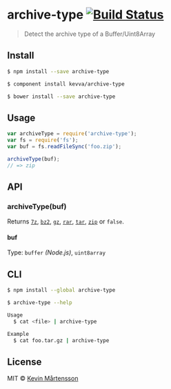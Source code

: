# archive-type [![Build Status](https://travis-ci.org/kevva/archive-type.svg?branch=master)](https://travis-ci.org/kevva/archive-type)

> Detect the archive type of a Buffer/Uint8Array


## Install

```bash
$ npm install --save archive-type
```

```bash
$ component install kevva/archive-type
```

```bash
$ bower install --save archive-type
```


## Usage

```js
var archiveType = require('archive-type');
var fs = require('fs');
var buf = fs.readFileSync('foo.zip');

archiveType(buf);
// => zip
```


## API

### archiveType(buf)

Returns [`7z`](https://github.com/kevva/is-7zip), [`bz2`](https://github.com/kevva/is-bzip2), [`gz`](https://github.com/kevva/is-gzip), [`rar`](https://github.com/kevva/is-rar), [`tar`](https://github.com/kevva/is-tar), [`zip`](https://github.com/kevva/is-zip) or `false`.

#### buf

Type: `buffer` *(Node.js)*, `uint8array`


## CLI

```bash
$ npm install --global archive-type
```

```bash
$ archive-type --help

Usage
  $ cat <file> | archive-type

Example
  $ cat foo.tar.gz | archive-type
```


## License

MIT © [Kevin Mårtensson](https://github.com/kevva)
